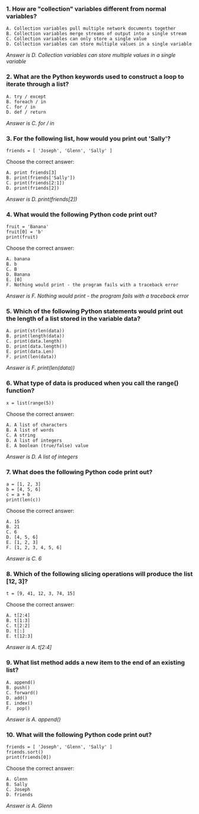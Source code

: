 ### 1.	How are "collection" variables different from normal variables?
    A. Collection variables pull multiple network documents together
    B. Collection variables merge streams of output into a single stream
    C. Collection variables can only store a single value
    D. Collection variables can store multiple values in a single variable
_Answer is D. Collection variables can store multiple values in a single variable_
### 2.	What are the Python keywords used to construct a loop to iterate through a list?
    A. try / except
    B. foreach / in
    C. for / in
    D. def / return
_Answer is C. for / in_
### 3.	For the following list, how would you print out 'Sally'?
    friends = [ 'Joseph', 'Glenn', 'Sally' ]
Choose the correct answer:

    A. print friends[3]
    B. print(friends['Sally'])
    C. print(friends[2:1])
    D. print(friends[2])
_Answer is D. print(friends[2])_
### 4.	What would the following Python code print out?
    fruit = 'Banana'
    fruit[0] = 'b'
    print(fruit)
Choose the correct answer:
 
    A. banana 
    B. b 
    C. B
    D. Banana
    E. [0]
    F. Nothing would print - the program fails with a traceback error
_Answer is F. Nothing would print - the program fails with a traceback error_
### 5.	Which of the following Python statements would print out the length of a list stored in the variable data?
    A. print(strlen(data))
    B. print(length(data))
    C. print(data.length)
    D. print(data.length())
    E. print(data.Len)
    F. print(len(data))
_Answer is F. print(len(data))_
### 6.	What type of data is produced when you call the range() function?
    x = list(range(5))
Choose the correct answer:

    A. A list of characters
    B. A list of words
    C. A string
    D. A list of integers
    E. A boolean (true/false) value
_Answer is D. A list of integers_
### 7.	What does the following Python code print out?
    a = [1, 2, 3]
    b = [4, 5, 6]
    c = a + b
    print(len(c))
Choose the correct answer:
 
    A. 15
    B. 21
    C. 6
    D. [4, 5, 6]
    E. [1, 2, 3]
    F. [1, 2, 3, 4, 5, 6]
_Answer is C. 6_
### 8.	Which of the following slicing operations will produce the list [12, 3]?
    t = [9, 41, 12, 3, 74, 15]
Choose the correct answer:

    A. t[2:4]
    B. t[1:3]
    C. t[2:2]
    D. t[:]
    E. t[12:3]
_Answer is A. t[2:4]_
### 9.	What list method adds a new item to the end of an existing list?
    A. append()
    B. push()
    C. forward()
    D. add()
    E. index()
    F.	pop()
_Answer is A. append()_
### 10.	What will the following Python code print out?
    friends = [ 'Joseph', 'Glenn', 'Sally' ]
    friends.sort()
    print(friends[0])
Choose the correct answer: 

    A. Glenn
    B. Sally
    C. Joseph
    D. friends
_Answer is A. Glenn_
